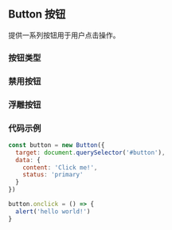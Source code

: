 ## Button 按钮

提供一系列按钮用于用户点击操作。

<section class="example">
  <h3>按钮类型</h3>
  <div>
    <div id="button1"></div>
    <div id="button2"></div>
    <div id="button3"></div>
    <div id="button4"></div>
    <div id="button5"></div>
    <div id="button6"></div>
    <div id="button7"></div>
  </div>
</section>

<section class="example">
  <h3>禁用按钮</h3>
  <div>
    <div id="button8"></div>
  </div>
</section>

<section class="example">
  <h3>浮雕按钮</h3>
  <div>
    <div id="button9"></div>
  </div>
</section>

### 代码示例
```javascript
const button = new Button({
  target: document.querySelector('#button'),
  data: {
    content: 'Click me!',
    status: 'primary'
  }
})

button.onclick = () => {
  alert('hello world!')
}
```